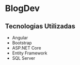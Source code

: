 # BlogDev

## Tecnologias Utilizadas

<ul>
  <li>Angular</li>
  <li>Bootstrap</li>
  <li>ASP.NET Core</li>
  <li>Entity Framework</li>
  <li>SQL Server</li>
</ul>
  
  
